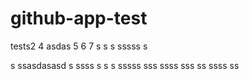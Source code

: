 # github-app-test

tests2
4
asdas
5
6
7
s
s s
sssss
s

s
ssasdasasd
s
ssss
s
s
s
sssss
sss
ssss
sss
ss
ssss
ss
